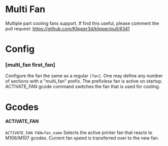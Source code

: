 # Multi Fan

Multiple part cooling fans support. If find this useful, please comment the pull request: https://github.com/Klipper3d/klipper/pull/6341

# Config

### [multi_fan first_fan]
Configure the fan the same as a regular `[fan]`.
One may define any number of sections with a "multi_fan" prefix.
The prefixless fan is active on startup.
ACTIVATE_FAN gcode command switches the fan that is used for cooling.

# Gcodes

#### ACTIVATE_FAN

`ACTIVATE_FAN FAN=fan_name` Selects the active printer fan that reacts to
M106/M107 gcodes. Current fan speed is transferred over to the new fan.

